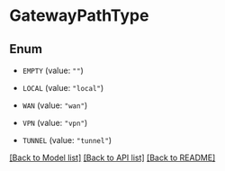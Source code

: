 # GatewayPathType

## Enum


* `EMPTY` (value: `""`)

* `LOCAL` (value: `"local"`)

* `WAN` (value: `"wan"`)

* `VPN` (value: `"vpn"`)

* `TUNNEL` (value: `"tunnel"`)


[[Back to Model list]](../README.md#documentation-for-models) [[Back to API list]](../README.md#documentation-for-api-endpoints) [[Back to README]](../README.md)


